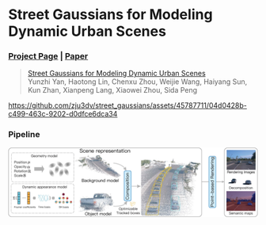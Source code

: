 # Street Gaussians for Modeling Dynamic Urban Scenes

### [Project Page](https://zju3dv.github.io/street_gaussians) | [Paper](https://arxiv.org/pdf/2401.01339.pdf) 

> [Street Gaussians for Modeling Dynamic Urban Scenes](https://arxiv.org/abs/2401.01339)  
> Yunzhi Yan, Haotong Lin, Chenxu Zhou, Weijie Wang, Haiyang Sun, Kun Zhan, Xianpeng Lang, Xiaowei Zhou, Sida Peng

https://github.com/zju3dv/street_gaussians/assets/45787711/04d0428b-c499-463c-9202-d0dfce6dca34

### Pipeline
![pipeline](images/pipeline.jpg)

